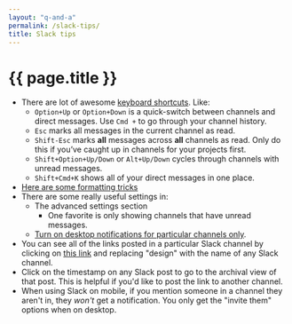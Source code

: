 ```yaml
---
layout: "q-and-a"
permalink: /slack-tips/
title: Slack tips
---
```

# {{ page.title }}

* There are lot of awesome [keyboard shortcuts](https://slack.zendesk.com/hc/en-us/articles/201374536-Keyboard-Shortcuts). Like:
    * `Option+Up` or `Option+Down` is a quick-switch between channels and direct messages. Use `Cmd +` to go through your channel history.
    * `Esc` marks all messages in the current channel as read.
    * `Shift-Esc` marks **all** messages across **all** channels as read. Only do this if you’ve caught up in channels for your projects first.
    * `Shift+Option+Up/Down` or `Alt+Up/Down` cycles through channels with unread messages.
    * `Shift+Cmd+K` shows all of your direct messages in one place.
* [Here are some formatting tricks](https://slack.zendesk.com/hc/en-us/articles/202288908-How-can-I-add-formatting-to-my-messages-)
* There are some really useful settings in:
    * The advanced settings section
        * One favorite is only showing channels that have unread messages.
    * [Turn on desktop notifications for particular channels only](https://slack.zendesk.com/hc/en-us/articles/201649323-Overriding-default-notification-preferences-for-a-channel-or-group).
* You can see all of the links posted in a particular Slack channel by clicking on [this link](https://18f.slack.com/archives/design/links) and replacing "design" with the name of any Slack channel.
* Click on the timestamp on any Slack post to go to the archival view of that post. This is helpful if you'd like to post the link to another channel.
* When using Slack on mobile, if you mention someone in a channel they aren't in, they *won't* get a notification. You only get the "invite them" options when on desktop.
